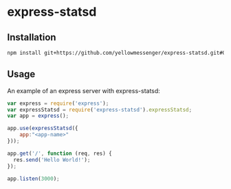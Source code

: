 # express-statsd

## Installation

``` bash
npm install git+https://github.com/yellowmessenger/express-statsd.git#0.3.3 --save
```

## Usage

An example of an express server with express-statsd:

``` js
var express = require('express');
var expressStatsd = require('express-statsd').expressStatsd;
var app = express();

app.use(expressStatsd({
    app:"<app-name>"
}));

app.get('/', function (req, res) {
  res.send('Hello World!');
});

app.listen(3000);
```

